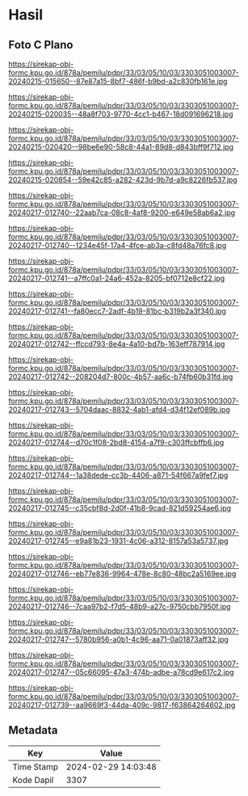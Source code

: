 # Hasil

## Foto C Plano

https://sirekap-obj-formc.kpu.go.id/878a/pemilu/pdpr/33/03/05/10/03/3303051003007-20240215-015650--87e87a15-8bf7-486f-b9bd-a2c830fb161e.jpg

https://sirekap-obj-formc.kpu.go.id/878a/pemilu/pdpr/33/03/05/10/03/3303051003007-20240215-020035--48a8f703-9770-4cc1-b467-18d091696218.jpg

https://sirekap-obj-formc.kpu.go.id/878a/pemilu/pdpr/33/03/05/10/03/3303051003007-20240215-020420--98be6e90-58c8-44a1-89d8-d843bff9f712.jpg

https://sirekap-obj-formc.kpu.go.id/878a/pemilu/pdpr/33/03/05/10/03/3303051003007-20240215-020854--59e42c85-a282-423d-9b7d-a9c8226fb537.jpg

https://sirekap-obj-formc.kpu.go.id/878a/pemilu/pdpr/33/03/05/10/03/3303051003007-20240217-012740--22aab7ca-08c8-4af8-9200-e649e58ab6a2.jpg

https://sirekap-obj-formc.kpu.go.id/878a/pemilu/pdpr/33/03/05/10/03/3303051003007-20240217-012740--1234e45f-17a4-4fce-ab3a-c8fd48a76fc8.jpg

https://sirekap-obj-formc.kpu.go.id/878a/pemilu/pdpr/33/03/05/10/03/3303051003007-20240217-012741--a7ffc0a1-24a6-452a-8205-bf0712e8cf22.jpg

https://sirekap-obj-formc.kpu.go.id/878a/pemilu/pdpr/33/03/05/10/03/3303051003007-20240217-012741--fa80ecc7-2adf-4b19-81bc-b319b2a3f340.jpg

https://sirekap-obj-formc.kpu.go.id/878a/pemilu/pdpr/33/03/05/10/03/3303051003007-20240217-012742--ffccd793-8e4a-4a10-bd7b-163eff787914.jpg

https://sirekap-obj-formc.kpu.go.id/878a/pemilu/pdpr/33/03/05/10/03/3303051003007-20240217-012742--208204d7-800c-4b57-aa6c-b74fb60b31fd.jpg

https://sirekap-obj-formc.kpu.go.id/878a/pemilu/pdpr/33/03/05/10/03/3303051003007-20240217-012743--5704daac-8832-4ab1-afd4-d34f12ef089b.jpg

https://sirekap-obj-formc.kpu.go.id/878a/pemilu/pdpr/33/03/05/10/03/3303051003007-20240217-012744--d70c1f08-2bd8-4154-a7f9-c303ffcbffb6.jpg

https://sirekap-obj-formc.kpu.go.id/878a/pemilu/pdpr/33/03/05/10/03/3303051003007-20240217-012744--1a38dede-cc3b-4406-a871-54f667a9fef7.jpg

https://sirekap-obj-formc.kpu.go.id/878a/pemilu/pdpr/33/03/05/10/03/3303051003007-20240217-012745--c35cbf8d-2d0f-41b8-9cad-821d59254ae6.jpg

https://sirekap-obj-formc.kpu.go.id/878a/pemilu/pdpr/33/03/05/10/03/3303051003007-20240217-012745--e9a81b23-1931-4c06-a312-8157a53a5737.jpg

https://sirekap-obj-formc.kpu.go.id/878a/pemilu/pdpr/33/03/05/10/03/3303051003007-20240217-012746--eb77e836-9964-478e-8c80-48bc2a5169ee.jpg

https://sirekap-obj-formc.kpu.go.id/878a/pemilu/pdpr/33/03/05/10/03/3303051003007-20240217-012746--7caa97b2-f7d5-48b9-a27c-9750cbb7950f.jpg

https://sirekap-obj-formc.kpu.go.id/878a/pemilu/pdpr/33/03/05/10/03/3303051003007-20240217-012747--5780b956-a0b1-4c96-aa71-0a01873aff32.jpg

https://sirekap-obj-formc.kpu.go.id/878a/pemilu/pdpr/33/03/05/10/03/3303051003007-20240217-012747--05c66095-47a3-474b-adbe-a78cd9e617c2.jpg

https://sirekap-obj-formc.kpu.go.id/878a/pemilu/pdpr/33/03/05/10/03/3303051003007-20240217-012739--aa9669f3-44da-409c-9817-f63864264602.jpg


## Metadata

| Key        | Value               |
| ---------- | ------------------- |
| Time Stamp | 2024-02-29 14:03:48 |
| Kode Dapil | 3307                |



